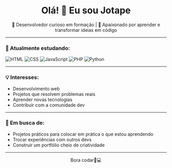 <h1 align="center">Olá! 👋 Eu sou Jotape</h1>

<p align="center">🧠 Desenvolvedor curioso em formação | 🎯 Apaixonado por aprender e transformar ideias em código</p>

---

### 🚀 Atualmente estudando:
![HTML](https://img.shields.io/badge/HTML5-E34F26?style=for-the-badge&logo=html5&logoColor=white)
![CSS](https://img.shields.io/badge/CSS3-1572B6?style=for-the-badge&logo=css3&logoColor=white)
![JavaScript](https://img.shields.io/badge/JavaScript-F7DF1E?style=for-the-badge&logo=javascript&logoColor=black)
![PHP](https://img.shields.io/badge/PHP-777BB4?style=for-the-badge&logo=php&logoColor=white)
![Python](https://img.shields.io/badge/Python-3776AB?style=for-the-badge&logo=python&logoColor=white)

---

### 💡 Interesses:
- Desenvolvimento web
- Projetos que resolvem problemas reais
- Aprender novas tecnologias
- Contribuir com a comunidade dev

---

### 🌱 Em busca de:
- Projetos práticos para colocar em prática o que estou aprendendo
- Trocar experiências com outros devs
- Construir um portfólio cheio de criatividade

---

<div align="center">
</div>


<p align="center">Bora codar🚀💻</p>
